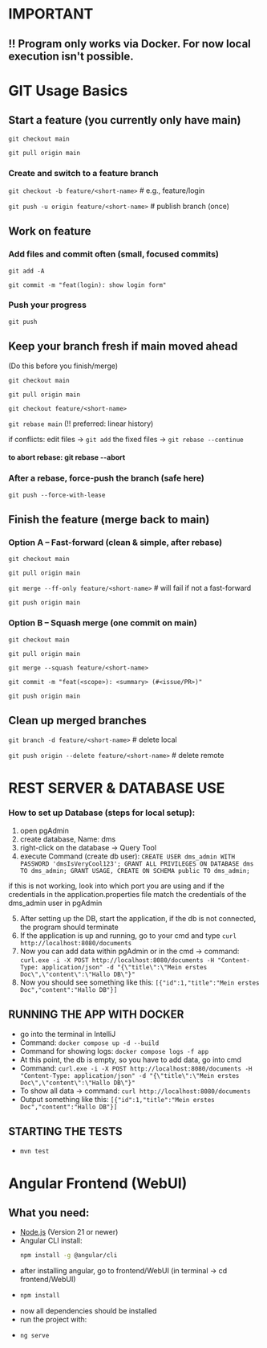 # IMPORTANT
## !! Program only works via Docker. For now local execution isn't possible.

# GIT Usage Basics

## Start a feature (you currently only have main)

`git checkout main`

`git pull origin main`

### Create and switch to a feature branch

`git checkout -b feature/<short-name>`   # e.g., feature/login

`git push -u origin feature/<short-name>`  # publish branch (once)

## Work on feature

### Add files and commit often (small, focused commits)

`git add -A`

`git commit -m "feat(login): show login form"`

### Push your progress

`git push`

## Keep  your branch fresh if main moved ahead
(Do this before you finish/merge)

`git checkout main`

`git pull origin main`

`git checkout feature/<short-name>`

`git rebase main`       (!! preferred: linear history)

if conflicts: edit files -> `git add` the fixed files -> `git rebase --continue`
#### to abort rebase: git rebase --abort

### After a rebase, force-push the branch (safe here)
`git push --force-with-lease`

## Finish the feature (merge back to main)

### Option A – Fast-forward (clean & simple, after rebase)

`git checkout main`

`git pull origin main`

`git merge --ff-only feature/<short-name>`   # will fail if not a fast-forward

`git push origin main`

### Option B – Squash merge (one commit on main)

`git checkout main`

`git pull origin main`

`git merge --squash feature/<short-name>`

`git commit -m "feat(<scope>): <summary> (#<issue/PR>)"`

`git push origin main` 

## Clean up merged branches

`git branch -d feature/<short-name>`                  # delete local

`git push origin --delete feature/<short-name>`       # delete remote



# REST SERVER & DATABASE USE

### How to set up Database (steps for local setup):

1. open pgAdmin
2. create database, Name: dms
3. right-click on the database -> Query Tool
4. execute Command (create db user):
`CREATE USER dms_admin WITH PASSWORD 'dmsIsVeryCool123';
GRANT ALL PRIVILEGES ON DATABASE dms TO dms_admin;
GRANT USAGE, CREATE ON SCHEMA public TO dms_admin;`

if this is not working, look into which port you are using and if the credentials in the application.properties file match the credentials of the dms_admin user in pgAdmin

5. After setting up the DB, start the application, if the db is not connected, the program should terminate
6. If the application is up and running, go to your cmd and type `curl http://localhost:8080/documents`
8. Now you can add data within pgAdmin or in the cmd -> command: `curl.exe -i -X POST http://localhost:8080/documents -H "Content-Type: application/json" -d "{\"title\":\"Mein erstes Doc\",\"content\":\"Hallo DB\"}"`
7. Now you should see something like this: `[{"id":1,"title":"Mein erstes Doc","content":"Hallo DB"}]`


## RUNNING THE APP WITH DOCKER

- go into the terminal in IntelliJ
- Command: `docker compose up -d --build`
- Command for showing logs: `docker compose logs -f app`
- At this point, the db is empty, so you have to add data, go into cmd
- Command: `curl.exe -i -X POST http://localhost:8080/documents -H "Content-Type: application/json" -d "{\"title\":\"Mein erstes Doc\",\"content\":\"Hallo DB\"}"`
- To show all data -> command: `curl http://localhost:8080/documents`
- Output something like this: `[{"id":1,"title":"Mein erstes Doc","content":"Hallo DB"}]`


## STARTING THE TESTS

- `mvn test`

# Angular Frontend (WebUI)

## What you need:
- [Node.js](https://nodejs.org/) (Version 21 or newer)
- Angular CLI install:
  ```bash
  npm install -g @angular/cli
  
- after installing angular, go to frontend/WebUI (in terminal -> cd frontend/WebUI)
- ```bash
  npm install
  
- now all dependencies should be installed
- run the project with:
- ```bash
  ng serve
